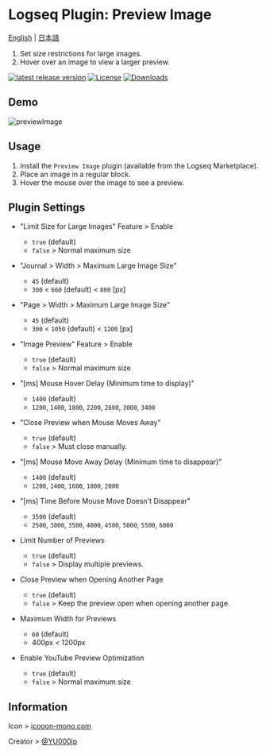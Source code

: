 # Logseq Plugin: Preview Image

[English](https://github.com/YU000jp/logseq-plugin-preview-image) | [日本語](https://github.com/YU000jp/logseq-plugin-preview-image/blob/main/README.ja.md)

1. Set size restrictions for large images.
1. Hover over an image to view a larger preview.

[![latest release version](https://img.shields.io/github/v/release/YU000jp/logseq-plugin-preview-image)](https://github.com/YU000jp/logseq-plugin-preview-image/releases)
[![License](https://img.shields.io/github/license/YU000jp/logseq-plugin-preview-image?color=blue)](https://github.com/YU000jp/logseq-plugin-preview-image/LICENSE)
[![Downloads](https://img.shields.io/github/downloads/YU000jp/logseq-plugin-preview-image/total.svg)](https://github.com/YU000jp/logseq-plugin-preview-image/releases)

## Demo

![previewImage](https://github.com/YU000jp/logseq-plugin-preview-image/assets/111847207/ad7cafe2-c449-4807-b14a-b5315c0a639e)

## Usage

1. Install the `Preview Image` plugin (available from the Logseq Marketplace).
1. Place an image in a regular block.
1. Hover the mouse over the image to see a preview.

## Plugin Settings

- "Limit Size for Large Images" Feature > Enable
  - `true` (default)
  - `false` > Normal maximum size

- "Journal > Width > Maximum Large Image Size"
  - `45` (default)
  - `300` < `660` (default) < `800` [px]

- "Page > Width > Maximum Large Image Size"
  - `45` (default)
  - `300` < `1050` (default) < `1200` [px]

- "Image Preview" Feature > Enable
  - `true` (default)
  - `false` > Normal maximum size

- "[ms] Mouse Hover Delay (Minimum time to display)"
  - `1400` (default)
  - `1200`, `1400`, `1800`, `2200`, `2600`, `3000`, `3400`

- "Close Preview when Mouse Moves Away"
  - `true` (default)
  - `false` > Must close manually.

- "[ms] Mouse Move Away Delay (Minimum time to disappear)"
  - `1400` (default)
  - `1200`, `1400`, `1600`, `1800`, `2000`

- "[ms] Time Before Mouse Move Doesn't Disappear"
  - `3500` (default)
  - `2500`, `3000`, `3500`, `4000`, `4500`, `5000`, `5500`, `6000`

- Limit Number of Previews
  - `true` (default)
  - `false` > Display multiple previews.

- Close Preview when Opening Another Page
  - `true` (default)
  - `false` > Keep the preview open when opening another page.

- Maximum Width for Previews
  - `60` (default)
  - 400px < 1200px

- Enable YouTube Preview Optimization
  - `true` (default)
  - `false` > Normal maximum size

## Information

Icon > [icooon-mono.com](https://icooon-mono.com/00039-%e6%a4%9c%e7%b4%a2%e7%94%a8%e3%81%ae%e8%99%ab%e7%9c%bc%e9%8f%a1%e3%82%a2%e3%82%a4%e3%82%b3%e3%83%b3%e7%b4%a0%e6%9d%90/)

Creator > [@YU000jp](https://github.com/YU000jp)
